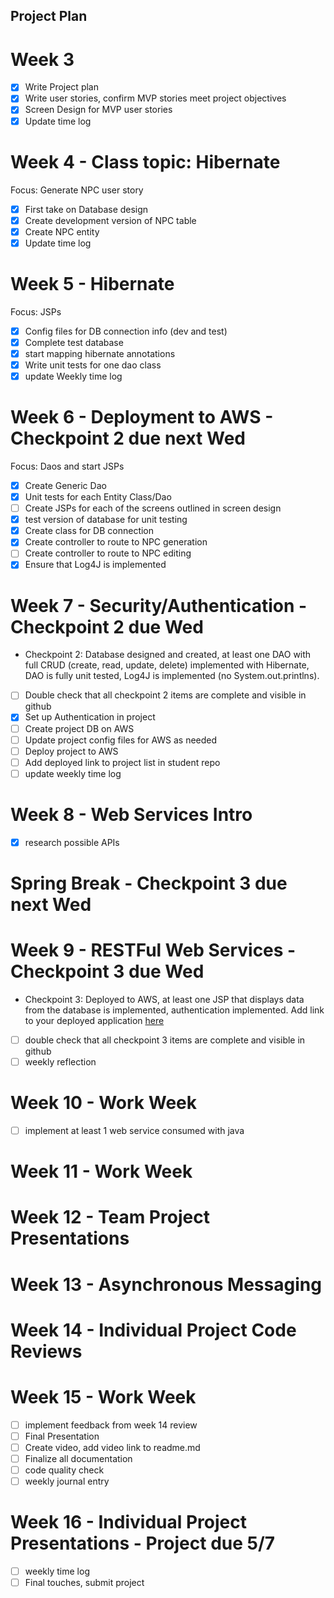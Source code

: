 ## Project Plan

# Week 3
 - [x] Write Project plan
 - [x] Write user stories, confirm MVP stories meet project objectives
 - [x] Screen Design for MVP user stories
 - [x] Update time log
 
# Week 4 - Class topic: Hibernate
Focus: Generate NPC user story
 - [x] First take on Database design
 - [x] Create development version of NPC table
 - [x] Create NPC entity
 - [x] Update time log
 
# Week 5 - Hibernate
Focus: JSPs
- [x] Config files for DB connection info (dev and test)
- [x] Complete test database
- [x] start mapping hibernate annotations
- [x] Write unit tests for one dao class
- [x] update Weekly time log

# Week 6 - Deployment to AWS - Checkpoint 2 due next Wed
Focus: Daos and start JSPs
- [x] Create Generic Dao
- [x] Unit tests for each Entity Class/Dao
- [ ] Create JSPs for each of the screens outlined in screen design
- [x] test version of database for unit testing
- [x] Create class for DB connection
- [x] Create controller to route to NPC generation
- [ ] Create controller to route to NPC editing
- [x] Ensure that Log4J is implemented

# Week 7 - Security/Authentication - Checkpoint 2 due Wed
- Checkpoint 2: Database designed and created, at least one DAO with full CRUD (create, read, update, delete) 
  implemented with Hibernate, DAO is fully unit tested, Log4J is implemented (no System.out.printlns).
- [ ] Double check that all checkpoint 2 items are complete and visible in github
- [x] Set up Authentication in project
- [ ] Create project DB on AWS
- [ ] Update project config files for AWS as needed
- [ ] Deploy project to AWS
- [ ] Add deployed link to project list in student repo
- [ ] update weekly time log

# Week 8 - Web Services Intro
- [x] research possible APIs

# Spring Break - Checkpoint 3 due next Wed

# Week 9 - RESTFul Web Services - Checkpoint 3 due Wed
- Checkpoint 3: Deployed to AWS, at least one JSP that displays data from the database is implemented, 
  authentication implemented. Add link to your deployed application [here](https://github.com/mad-ent-java-s24/student/blob/main/IndividualProjects.md)
- [ ] double check that all checkpoint 3 items are complete and visible in github
- [ ] weekly reflection

# Week 10 - Work Week
- [ ] implement at least 1 web service consumed with java

# Week 11 - Work Week

# Week 12 - Team Project Presentations

# Week 13 - Asynchronous Messaging

# Week 14 - Individual Project Code Reviews

# Week 15 - Work Week
- [ ] implement feedback from week 14 review
- [ ] Final Presentation
- [ ] Create video, add video link to readme.md
- [ ] Finalize all documentation
- [ ] code quality check
- [ ] weekly journal entry

# Week 16 - Individual Project Presentations - Project due 5/7
- [ ] weekly time log
- [ ] Final touches, submit project 